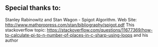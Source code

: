 ## Special thanks to: 

Stanley Rabinowitz and Stan Wagon - Spigot Algorithm.
Web Site: http://www.mathpropress.com/stan/bibliography/spigot.pdf
This stackoverflow topic: https://stackoverflow.com/questions/11677369/how-to-calculate-pi-to-n-number-of-places-in-c-sharp-using-loops and his author